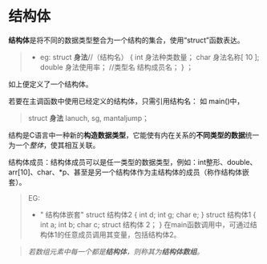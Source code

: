 
# 结构体

**结构体**是将不同的数据类型整合为一个结构的集合，使用“struct”函数表达。
 
 >- eg:
  struct  **身法**//（结构名）
  {
int   身法种类数量；
char   身法名称[ 10 ];
 double 身法使用率；
 //类型名 结构成员名；
  } ；

如上便定义了一个结构体。

若要在主调函数中使用已经定义的结构体，只需引用结构名：
如 
main()中，
>struct **身法** lanuch, sg, mantaljump；

结构是C语言中一种新的**构造数据类型**，它能使有内在关系的**不同类型的数据**统一为一个*整体*，使其相互关联。

结构体成员：结构体成员可以是任一类型的数据类型，例如：int整形、double、arr[10]、char、*p、甚至是另一个结构体作为主结构体的成员（称作结构体嵌套）。

>EG:
>- " 结构体嵌套"
struct 结构体2
{
int d;
int g;
char e;
}
>struct 结构体1
>{
>int a;
>int b;
>char c;
>struct 结构体 2；
>}
在main函数调用中，可通过结构体1的任意成员调用其变量，包括结构体2。

>*若数组元素中每一个都是**结构体**，则称其为**结构体数组**。*
<!--stackedit_data:
eyJoaXN0b3J5IjpbLTE2OTI5OTA4NDQsMTA0MTQ5NDM3LC02Mz
A5MjI5MSwxNjgzOTY3OTUzLC00NDg2MTE3NzFdfQ==
-->